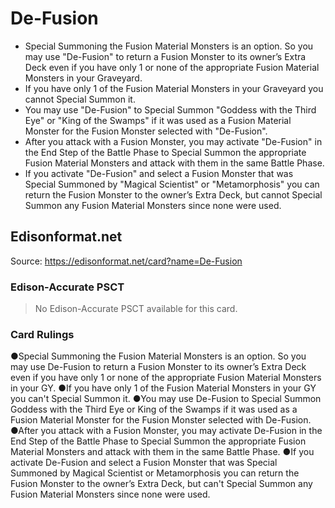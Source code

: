 # De-Fusion

*   Special Summoning the Fusion Material Monsters is an option. So you may use "De-Fusion" to return a Fusion Monster to its owner’s Extra Deck even if you have only 1 or none of the appropriate Fusion Material Monsters in your Graveyard.
*   If you have only 1 of the Fusion Material Monsters in your Graveyard you cannot Special Summon it.
*   You may use "De-Fusion" to Special Summon "Goddess with the Third Eye" or "King of the Swamps" if it was used as a Fusion Material Monster for the Fusion Monster selected with "De-Fusion".
*   After you attack with a Fusion Monster, you may activate "De-Fusion" in the End Step of the Battle Phase to Special Summon the appropriate Fusion Material Monsters and attack with them in the same Battle Phase.
*   If you activate "De-Fusion" and select a Fusion Monster that was Special Summoned by "Magical Scientist" or "Metamorphosis" you can return the Fusion Monster to the owner’s Extra Deck, but cannot Special Summon any Fusion Material Monsters since none were used.

## Edisonformat.net

Source: https://edisonformat.net/card?name=De-Fusion

### Edison-Accurate PSCT

> No Edison-Accurate PSCT available for this card.

### Card Rulings

●Special Summoning the Fusion Material Monsters is an option. So you may use De-Fusion to return a Fusion Monster to its owner’s Extra Deck even if you have only 1 or none of the appropriate Fusion Material Monsters in your GY.
●If you have only 1 of the Fusion Material Monsters in your GY you can't Special Summon it.
●You may use De-Fusion to Special Summon Goddess with the Third Eye or King of the Swamps if it was used as a Fusion Material Monster for the Fusion Monster selected with De-Fusion.
●After you attack with a Fusion Monster, you may activate De-Fusion in the End Step of the Battle Phase to Special Summon the appropriate Fusion Material Monsters and attack with them in the same Battle Phase.
●If you activate De-Fusion and select a Fusion Monster that was Special Summoned by Magical Scientist or Metamorphosis you can return the Fusion Monster to the owner’s Extra Deck, but can't Special Summon any Fusion Material Monsters since none were used.
            